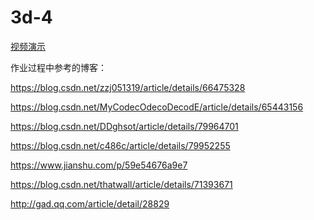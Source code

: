 # 3d-4

<a href="http://v.youku.com/v_show/id_XMzU0NTcxNjY3Mg==.html?spm=a2h3j.8428770.3416059.1"> 视频演示 </a>


作业过程中参考的博客：

https://blog.csdn.net/zzj051319/article/details/66475328

https://blog.csdn.net/MyCodecOdecoDecodE/article/details/65443156

https://blog.csdn.net/DDghsot/article/details/79964701

https://blog.csdn.net/c486c/article/details/79952255

https://www.jianshu.com/p/59e54676a9e7

https://blog.csdn.net/thatwall/article/details/71393671

http://gad.qq.com/article/detail/28829
